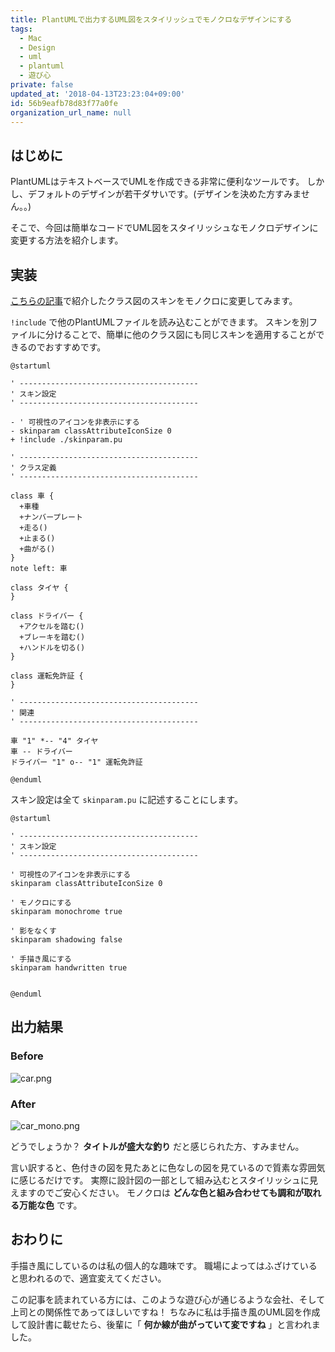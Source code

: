 ```yaml
---
title: PlantUMLで出力するUML図をスタイリッシュでモノクロなデザインにする
tags:
  - Mac
  - Design
  - uml
  - plantuml
  - 遊び心
private: false
updated_at: '2018-04-13T23:23:04+09:00'
id: 56b9eafb78d83f77a0fe
organization_url_name: null
---
```

## はじめに

PlantUMLはテキストベースでUMLを作成できる非常に便利なツールです。
しかし、デフォルトのデザインが若干ダサいです。(デザインを決めた方すみません。。)

そこで、今回は簡単なコードでUML図をスタイリッシュなモノクロデザインに変更する方法を紹介します。

## 実装

[こちらの記事](https://qiita.com/uhooi/items/7f102e0f546b477f0ad8#実装)で紹介したクラス図のスキンをモノクロに変更してみます。

`!include` で他のPlantUMLファイルを読み込むことができます。
スキンを別ファイルに分けることで、簡単に他のクラス図にも同じスキンを適用することができるのでおすすめです。

```diff:car.pu
@startuml

' ----------------------------------------
' スキン設定
' ----------------------------------------

- ' 可視性のアイコンを非表示にする
- skinparam classAttributeIconSize 0
+ !include ./skinparam.pu

' ----------------------------------------
' クラス定義
' ----------------------------------------

class 車 {
  +車種
  +ナンバープレート
  +走る()
  +止まる()
  +曲がる()
}
note left: 車

class タイヤ {
}

class ドライバー {
  +アクセルを踏む()
  +ブレーキを踏む()
  +ハンドルを切る()
}

class 運転免許証 {
}

' ----------------------------------------
' 関連
' ----------------------------------------

車 "1" *-- "4" タイヤ
車 -- ドライバー
ドライバー "1" o-- "1" 運転免許証

@enduml

```

スキン設定は全て `skinparam.pu` に記述することにします。

```pu:skinparam.pu
@startuml

' ----------------------------------------
' スキン設定
' ----------------------------------------

' 可視性のアイコンを非表示にする
skinparam classAttributeIconSize 0

' モノクロにする
skinparam monochrome true

' 影をなくす
skinparam shadowing false

' 手描き風にする
skinparam handwritten true


@enduml

```

## 出力結果

### Before

![car.png](https://qiita-image-store.s3.amazonaws.com/0/138245/ac792f38-8111-39e6-df7d-5ba52119293c.png)

### After

![car_mono.png](https://qiita-image-store.s3.amazonaws.com/0/138245/c4e981e1-421d-75e9-d8dc-f77da2bf1680.png)

どうでしょうか？
__タイトルが盛大な釣り__ だと感じられた方、すみません。

言い訳すると、色付きの図を見たあとに色なしの図を見ているので質素な雰囲気に感じるだけです。
実際に設計図の一部として組み込むとスタイリッシュに見えますのでご安心ください。
モノクロは __どんな色と組み合わせても調和が取れる万能な色__ です。

## おわりに

手描き風にしているのは私の個人的な趣味です。
職場によってはふざけていると思われるので、適宜変えてください。

この記事を読まれている方には、このような遊び心が通じるような会社、そして上司との関係性であってほしいですね！
ちなみに私は手描き風のUML図を作成して設計書に載せたら、後輩に「 __何か線が曲がっていて変ですね__ 」と言われました。
